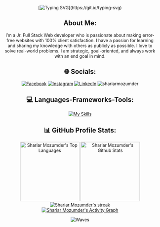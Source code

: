 <div align="center">

[![Typing SVG](https://readme-typing-svg.herokuapp.com?font=Righteous&size=30&duration=4000&pause=1000&center=true&vCenter=true&width=400&height=70&lines=Hi%2C+I'm+Shariar+Mozumder.;A+JavaScript+enthusiast.)](https://git.io/typing-svg)

## About Me:

I’m a Jr. Full Stack Web developer who is passionate about making error-free websites with 100% client satisfaction. I have a passion for learning and sharing my knowledge with others as publicly as possible. I love to solve real-world problems. I am strategic, goal-oriented, and always work with an end goal in mind.


## 🌐 Socials:

[![Facebook](https://img.shields.io/badge/Facebook-%231877F2.svg?logo=Facebook&logoColor=white)](https://www.facebook.com/profile.php?id=100021192033066) [![Instagram](https://img.shields.io/badge/Instagram-%23E4405F.svg?logo=Instagram&logoColor=white)](https://instagram.com/shariarmojumder) [![LinkedIn](https://img.shields.io/badge/LinkedIn-%230077B5.svg?logo=linkedin&logoColor=white)](https://linkedin.com/in/shariar-mozumder) <span align="center"> <img src="https://komarev.com/ghpvc/?username=shariarmozumder&label=Profile%20views&color=0e75b6&style=flat" alt="shariarmozumder" /></span> 


## 💻 Languages-Frameworks-Tools:

<p align="center">
  
[![My Skills](https://skillicons.dev/icons?i=js,ts,nodejs,expressjs,mongodb,mysql,php,py,c,cpp,wordpress,nextjs,react,redux,graphql,prisma,postgres,jest,html,css,sass,tailwind,mui,bootstrap,git,github,netlify,vercel,firebase,heroku,aws,figma,linux,docker,androidstudio,postman,vite,bash,vscode,vim&perline=10)](https://skillicons.dev)
</p>


## 📊 GitHub Profile Stats:
  <a href="https://github.com/shariarmozumder/github-readme-stats"><img alt="Shariar Mozumder's Top Languages" src="https://denvercoder1-github-readme-stats.vercel.app/api/top-langs/?username=shariarmozumder&langs_count=8&layout=compact&theme=react&hide_border=true&bg_color=1F222E&title_color=F85D7F&icon_color=F8D866&hide=Jupyter%20Notebook,Roff" height="192px"/></a>
  <a href="https://github.com/shariarmozumder/github-readme-stats"><img alt="Shariar Mozumder's Github Stats" src="https://denvercoder1-github-readme-stats.vercel.app/api/?username=shariarmozumder&show_icons=true&include_all_commits=true&count_private=true&theme=react&hide_border=true&bg_color=1F222E&title_color=F85D7F&icon_color=F8D866" height="192px"/>
  </a>
    <a href="https://github.com/shariarmozumder/github-readme-streak-stats">
      <img title="🔥 Get streak stats for your profile at git.io/streak-stats" alt="Shariar Mozumder's streak" src="https://streak-stats.demolab.com/?user=shariarmozumder&theme=monokai-metallian&hide_border=true"/>
    </a>
  <br/>
<a href="https://github.com/shariarmozumder/github-readme-activity-graph"><img alt="Shariar Mozumder's Activity Graph" src="https://github-readme-activity-graph.vercel.app/graph/?username=shariarmozumder&bg_color=1F222E&color=F8D866&line=F85D7F&point=FFFFFF&hide_border=true" /></a>


![Waves](https://raw.githubusercontent.com/shakilahmedatik/shakilahmedatik/36f6082eed9388f5965d96f2fbc917a2cb888c89/wave.svg)


</div>
